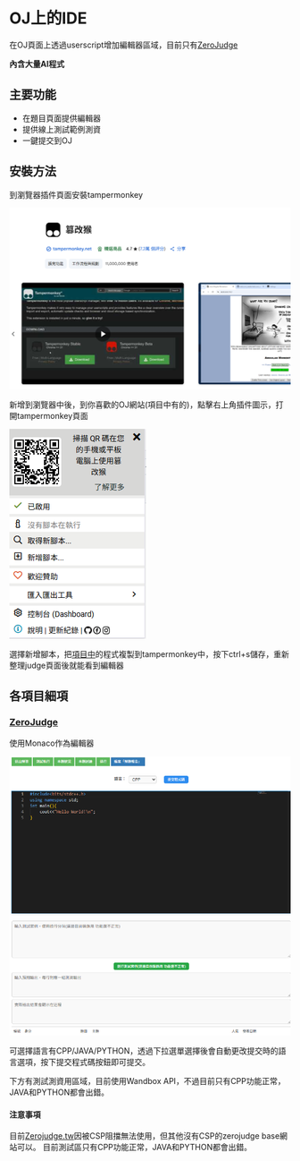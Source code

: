 # OJ上的IDE
在OJ頁面上透過userscript增加編輯器區域，目前只有[ZeroJudge](./UserScript/zerojudgeEditor.js)        

**內含大量AI程式**
## 主要功能
- 在題目頁面提供編輯器
- 提供線上測試範例測資
- 一鍵提交到OJ

## 安裝方法

到瀏覽器插件頁面安裝tampermonkey

![](https://raw.githubusercontent.com/kzzz-jpg/image/main/image/20250511113409429.png)

新增到瀏覽器中後，到你喜歡的OJ網站(項目中有的)，點擊右上角插件圖示，打開tampermonkey頁面

![](https://raw.githubusercontent.com/kzzz-jpg/image/main/image/20250511113800334.png)

選擇新增腳本，把[項目中](./UserScript/)的程式複製到tampermonkey中，按下ctrl+s儲存，重新整理judge頁面後就能看到編輯器

## 各項目細項

### [ZeroJudge](./UserScript/zerojudgeEditor.js)

使用Monaco作為編輯器

![](https://raw.githubusercontent.com/kzzz-jpg/image/main/image/20250511114619901.png)

可選擇語言有CPP/JAVA/PYTHON，透過下拉選單選擇後會自動更改提交時的語言選項，按下提交程式碼按鈕即可提交。

下方有測試測資用區域，目前使用Wandbox API，不過目前只有CPP功能正常，JAVA和PYTHON都會出錯。

#### 注意事項

目前[Zerojudge.tw](https://zerojudge.tw/)因被CSP阻擋無法使用，但其他沒有CSP的zerojudge base網站可以。
目前測試區只有CPP功能正常，JAVA和PYTHON都會出錯。